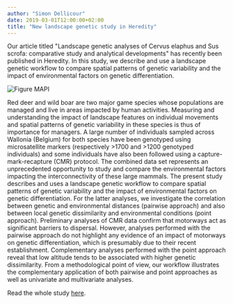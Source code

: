 ```yaml
---
author: "Simon Dellicour"
date: 2019-03-01T12:00:00+02:00
title: "New landscape genetic study in Heredity"
---
```

Our article titled "Landscape genetic analyses of Cervus elaphus and Sus scrofa: comparative study and analytical developments" has recently been published in Heredity. In this study, we describe and use a landscape genetic workflow to compare spatial patterns of genetic variability and the impact of environmental factors on genetic differentiation.

![Figure MAPI](/images/Figure_MAPI.png)

Red deer and wild boar are two major game species whose populations are managed and live in areas impacted by human activities. Measuring and understanding the impact of landscape features on individual movements and spatial patterns of genetic variability in these species is thus of importance for managers.  A large number of individuals sampled across Wallonia (Belgium) for both species have been genotyped using microsatellite markers (respectively >1700 and >1200 genotyped individuals) and some individuals have also been followed using a capture-mark-recapture (CMR) protocol. The combined data set represents an unprecedented opportunity to study and compare the environmental factors impacting the interconnectivity of these large mammals. The present study describes and uses a landscape genetic workflow to compare spatial patterns of genetic variability and the impact of environmental factors on genetic differentiation. For the latter analyses, we investigate the correlation between genetic and environmental distances (pairwise approach) and also between local genetic dissimilarity and environmental conditions (point approach). Preliminary analyses of CMR data confirm that motorways act as significant barriers to dispersal. However, analyses performed with the pairwise approach do not highlight any evidence of an impact of motorways on genetic differentiation, which is presumably due to their recent establishment. Complementary analyses performed with the point approach reveal that low altitude tends to be associated with higher genetic dissimilarity. From a methodological point of view, our workflow illustrates the complementary application of both pairwise and point approaches as well as univariate and multivariate analyses.

Read the whole study [here](https://www.nature.com/articles/s41437-019-0183-5). 
